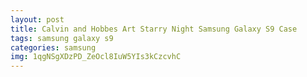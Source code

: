 ```yaml
---
layout: post
title: Calvin and Hobbes Art Starry Night Samsung Galaxy S9 Case
tags: samsung galaxy s9
categories: samsung
img: 1qgNSgXDzPD_ZeOcl8IuW5YIs3kCzcvhC
---
```

